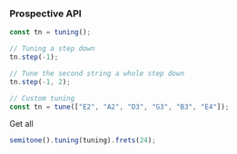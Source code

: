 ### Prospective API

```js
const tn = tuning();

// Tuning a step down
tn.step(-1);

// Tune the second string a whole step down
tn.step(-1, 2);

// Custom tuning
const tn = tune(["E2", "A2", "D3", "G3", "B3", "E4"]);
```

Get all

```js
semitone().tuning(tuning).frets(24);
```

